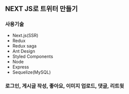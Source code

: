 ## NEXT JS로 트위터 만들기

### 사용기술
- Next.js(SSR)
- Redux
- Redux saga
- Ant Design
- Styled Components
- Node
- Express
- Sequelize(MySQL)


### 로그인, 게시글 작성, 좋아요, 이미지 업로드, 댓글, 리트윗
